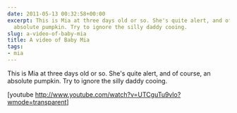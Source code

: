 ```yaml
---
date: 2011-05-13 00:32:58+00:00
excerpt: This is Mia at three days old or so. She's quite alert, and of course, an
  absolute pumpkin. Try to ignore the silly daddy cooing.
slug: a-video-of-baby-mia
title: A video of Baby Mia
tags:
- mia
---
```


This is Mia at three days old or so. She's quite alert, and of course, an absolute pumpkin. Try to ignore the silly daddy cooing. 

[youtube http://www.youtube.com/watch?v=UTCguTu9vlo?wmode=transparent]
